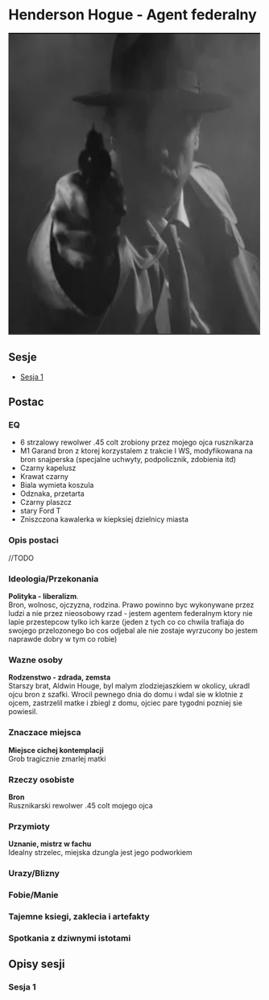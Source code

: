 # Henderson Hogue - Agent federalny
<img src="./federal_agent_noir.png" style="width:500px;height:600px;">

## Sesje
<ul>
	<li><a href="#sesja-1">Sesja 1</a></li>
</ul>

## Postac
### EQ
<ul>
	<li>6 strzalowy rewolwer .45 colt zrobiony przez mojego ojca rusznikarza</li>
	<li>M1 Garand bron z ktorej korzystalem z trakcie I WS, modyfikowana na bron snajperska (specjalne uchwyty, podpolicznik, zdobienia itd)</li>
	<li>Czarny kapelusz</li>
	<li>Krawat czarny</li>
	<li>Biala wymieta koszula</li>
	<li>Odznaka, przetarta</li>
	<li>Czarny plaszcz</li>
	<li>stary Ford T</li>
	<li>Zniszczona kawalerka w kiepksiej dzielnicy miasta</li>
</ul>

### Opis postaci
//TODO

### Ideologia/Przekonania
<b>Polityka - liberalizm</b>.<br>
Bron, wolnosc, ojczyzna, rodzina. Prawo powinno byc wykonywane przez ludzi a nie przez nieosobowy rzad - jestem agentem federalnym ktory nie lapie przestepcow tylko ich karze (jeden z tych co co chwila trafiaja do swojego przelozonego bo cos odjebal ale nie zostaje wyrzucony bo jestem naprawde dobry w tym co robie)

### Wazne osoby
<b>Rodzenstwo - zdrada, zemsta</b><br>
Starszy brat, Aldwin Houge, byl malym zlodziejaszkiem w okolicy, ukradl ojcu bron z szafki. Wrocil pewnego dnia do domu i wdal sie w klotnie z ojcem, zastrzelil matke i zbiegl z domu, ojciec pare tygodni pozniej sie powiesil.

### Znaczace miejsca
<b>Miejsce cichej kontemplacji</b><br>
Grob tragicznie zmarlej matki

### Rzeczy osobiste
<b>Bron</b><br>
Rusznikarski rewolwer .45 colt mojego ojca

### Przymioty
<b>Uznanie, mistrz w fachu</b><br>
Idealny strzelec, miejska dzungla jest jego podworkiem

### Urazy/Blizny
### Fobie/Manie
### Tajemne ksiegi, zaklecia i artefakty
### Spotkania z dziwnymi istotami

## Opisy sesji
### Sesja 1



